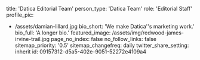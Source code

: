 title: 'Datica Editorial Team'
person_type: 'Datica Team'
role: 'Editorial Staff'
profile_pic:
  - /assets/damian-lillard.jpg
bio_short: 'We make Datica''s marketing work.'
bio_full: 'A longer bio.'
featured_image: /assets/img/redwood-james-irvine-trail.jpg
page_no_index: false
no_follow_links: false
sitemap_priority: '0.5'
sitemap_changefreq: daily
twitter_share_setting: inherit
id: 09157312-d5a5-402e-9051-52272e4109a4
